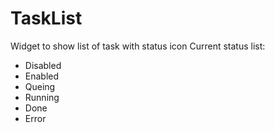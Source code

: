 # TaskList

Widget to show list of task with status icon
Current status list:
- Disabled
- Enabled
- Queing
- Running
- Done
- Error
